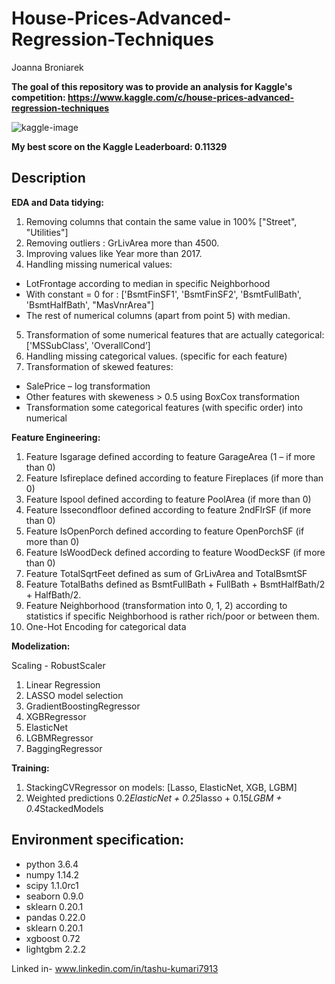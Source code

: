 # House-Prices-Advanced-Regression-Techniques
Joanna Broniarek

**The goal of this repository was to provide an analysis for Kaggle's competition:  https://www.kaggle.com/c/house-prices-advanced-regression-techniques**

![kaggle-image](https://storage.googleapis.com/kaggle-competitions/kaggle/5407/media/housesbanner.png)

**My best score on the Kaggle Leaderboard: 0.11329**

## Description

**EDA and Data tidying:**

1. Removing columns that contain the same value in 100% ["Street", "Utilities"]
2. Removing outliers : GrLivArea more than 4500.
3. Improving values like Year more than 2017.
4. Handling missing numerical values:
  + LotFrontage according to median in specific Neighborhood
  + With constant = 0 for :
['BsmtFinSF1', 'BsmtFinSF2', 'BsmtFullBath', 'BsmtHalfBath', "MasVnrArea"]
  + The rest of numerical columns (apart from point 5) with median.
5. Transformation of some numerical features that are actually categorical:
['MSSubClass', 'OverallCond’]
6. Handling missing categorical values. (specific for each feature)
7. Transformation of skewed features:
  + SalePrice – log transformation
  + Other features with skeweness > 0.5 using BoxCox transformation
  + Transformation some categorical features (with specific order) into numerical

**Feature Engineering:**

1. Feature Isgarage defined according to feature GarageArea (1 – if more than 0)
2. Feature Isfireplace defined according to feature Fireplaces (if more than 0)
3. Feature Ispool defined according to feature PoolArea (if more than 0)
4. Feature Issecondfloor defined according to feature 2ndFlrSF (if more than 0)
5. Feature IsOpenPorch defined according to feature OpenPorchSF (if more than 0)
6. Feature IsWoodDeck defined according to feature WoodDeckSF (if more than 0)
7. Feature TotalSqrtFeet defined as sum of GrLivArea and TotalBsmtSF
8. Feature TotalBaths defined as BsmtFullBath + FullBath + BsmtHalfBath/2 + HalfBath/2.
9. Feature Neighborhood (transformation into 0, 1, 2) according to statistics if specific Neighborhood is rather rich/poor or between them.
10. One-Hot Encoding for categorical data

**Modelization:**

Scaling - RobustScaler
1. Linear Regression
2. LASSO model selection
3. GradientBoostingRegressor
4. XGBRegressor
5. ElasticNet
6. LGBMRegressor
7. BaggingRegressor

**Training:**
1. StackingCVRegressor on models: [Lasso, ElasticNet, XGB, LGBM]
2. Weighted predictions 0.2*ElasticNet + 0.25*lasso + 0.15*LGBM + 0.4*StackedModels

## Environment specification:

* python 3.6.4
* numpy 1.14.2
* scipy 1.1.0rc1
* seaborn 0.9.0
* sklearn 0.20.1
* pandas 0.22.0
* sklearn 0.20.1
* xgboost 0.72
* lightgbm 2.2.2

Linked in- www.linkedin.com/in/tashu-kumari7913
